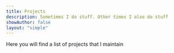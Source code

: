 ```yaml
---
title: Projects
description: Sometimes I do stuff. Other times I also do stuff
showAuthor: false
layout: "simple"
---
```


Here you will find a list of projects that I maintain